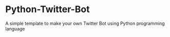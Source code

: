 # Python-Twitter-Bot
A simple template to make your own Twitter Bot using Python programming language
